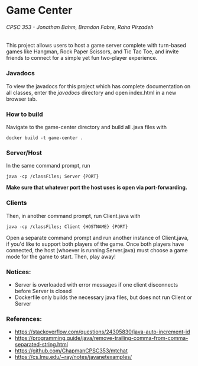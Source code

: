 # Game Center
###### CPSC 353 - Jonathan Bahm, Brandon Fabre, Raha Pirzadeh

This project allows users to host a game server complete with turn-based games like Hangman, Rock Paper Scissors, and Tic Tac Toe, and invite friends to connect for a simple yet fun two-player experience.

### Javadocs
To view the javadocs for this project which has complete documentation on all classes, enter the *javadocs* directory and open index.html in a new browser tab.

### How to build
Navigate to the game-center directory and build all .java files with
```
docker build -t game-center .
```

### Server/Host
In the same command prompt, run
```
java -cp /classFiles; Server {PORT}
```
**Make sure that whatever port the host uses is open via port-forwarding.**

### Clients
Then, in another command prompt, run Client.java with
```
java -cp /classFiles; Client {HOSTNAME} {PORT}
```
Open a separate command prompt and run another instance of Client.java, if you'd like to support both players of the game.
Once both players have connected, the host (whoever is running Server.java) must choose a game mode for the game to start. Then, play away!

### Notices:
* Server is overloaded with error messages if one client disconnects before Server is closed
* Dockerfile only builds the necessary java files, but does not run Client or Server

### References:
* https://stackoverflow.com/questions/24305830/java-auto-increment-id
* https://programming.guide/java/remove-trailing-comma-from-comma-separated-string.html
* https://github.com/ChapmanCPSC353/mtchat
* https://cs.lmu.edu/~ray/notes/javanetexamples/
